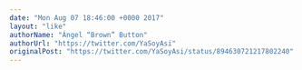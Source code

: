 ```yaml
---
date: "Mon Aug 07 18:46:00 +0000 2017"
layout: "like"
authorName: "Ángel “Brown” Button"
authorUrl: "https://twitter.com/YaSoyAsi"
originalPost: "https://twitter.com/YaSoyAsi/status/894630721217802240"
---
```

